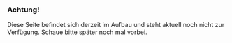 ### Achtung!
Diese Seite befindet sich derzeit im Aufbau und steht aktuell noch nicht zur Verfügung. Schaue bitte später noch mal vorbei. 
